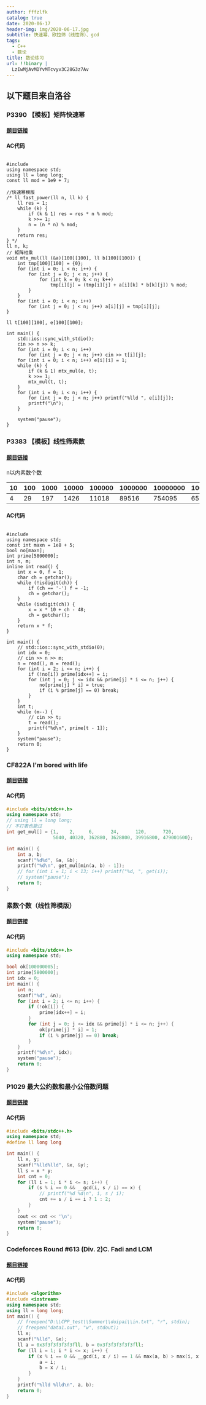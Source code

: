 ```yaml
---
author: fffzlfk
catalog: true
date: 2020-06-17
header-img: img/2020-06-17.jpg
subtitle: 快速幂、欧拉筛（线性筛）、gcd
tags:
  - C++
  - 数论
title: 数论练习
url: !!binary |
  LzIwMjAvMDYvMTcvyv3C28G3z7Av
---
```



<link rel="stylesheet"
      href="https://cdn.jsdelivr.net/gh/highlightjs/cdn-release@10.1.1/build/styles/googlecode.min.css">
<script src="//cdn.jsdelivr.net/gh/highlightjs/cdn-release@10.0.0/build/highlight.min.js"></script>

<script>hljs.initHighlightingOnLoad();</script>

## 以下题目来自洛谷

### P3390 【模板】矩阵快速幂
<h4><a href="https://www.luogu.com.cn/problem/P3390">题目链接</a></h4>

#### AC代码
<pre><code class="cpp">
#include <bits/stdc++.h>
using namespace std;
using ll = long long;
const ll mod = 1e9 + 7;

//快速幂模版
/* ll fast_power(ll n, ll k) {
    ll res = 1;
    while (k) {
        if (k & 1) res = res * n % mod;
        k >>= 1;
        n = (n * n) % mod;
    }
    return res;
} */
ll n, k;
// 矩阵相乘
void mtx_mul(ll (&a)[100][100], ll b[100][100]) {
    int tmp[100][100] = {0};
    for (int i = 0; i < n; i++) {
        for (int j = 0; j < n; j++) {
            for (int k = 0; k < n; k++)
                tmp[i][j] = (tmp[i][j] + a[i][k] * b[k][j]) % mod;
        }
    }
    for (int i = 0; i < n; i++)
        for (int j = 0; j < n; j++) a[i][j] = tmp[i][j];
}

ll t[100][100], e[100][100];

int main() {
    std::ios::sync_with_stdio();
    cin >> n >> k;
    for (int i = 0; i < n; i++)
        for (int j = 0; j < n; j++) cin >> t[i][j];
    for (int i = 0; i < n; i++) e[i][i] = 1;
    while (k) {
        if (k & 1) mtx_mul(e, t);
        k >>= 1;
        mtx_mul(t, t);
    }
    for (int i = 0; i < n; i++) {
        for (int j = 0; j < n; j++) printf("%lld ", e[i][j]);
        printf("\n");
    }

    system("pause");
}
</code></pre>


### P3383 【模板】线性筛素数
<h4><a href="https://www.luogu.com.cn/problem/P3383">题目链接</a></h4>
n以内素数个数

| 10   | 100  | 1000 | 10000 | 100000 | 1000000 | 10000000 | 100000000 |
| ---- | ---- | ---- | ----- | ------ | ------- | -------- | --------- |
| 4    | 29   | 197  | 1426  | 11018  | 89516   | 754095   | 6515550   |


#### AC代码
<pre><code>
#include <bits/stdc++.h>
using namespace std;
const int maxn = 1e8 + 5;
bool no[maxn];
int prime[5800000];
int n, m;
inline int read() {
    int x = 0, f = 1;
    char ch = getchar();
    while (!isdigit(ch)) {
        if (ch == '-') f = -1;
        ch = getchar();
    }
    while (isdigit(ch)) {
        x = x * 10 + ch - 48;
        ch = getchar();
    }
    return x * f;
}

int main() {
    // std::ios::sync_with_stdio(0);
    int idx = 0;
    // cin >> n >> m;
    n = read(), m = read();
    for (int i = 2; i <= n; i++) {
        if (!no[i]) prime[idx++] = i;
        for (int j = 0; j <= idx && prime[j] * i <= n; j++) {
            no[prime[j] * i] = true;
            if (i % prime[j] == 0) break;
        }
    }
    int t;
    while (m--) {
        // cin >> t;
        t = read();
        printf("%d\n", prime[t - 1]);
    }
    system("pause");
    return 0;
}
</code></pre>


### CF822A I'm bored with life
<h4><a href="https://www.luogu.com.cn/problem/CF822A">题目链接</a></h4>

#### AC代码
```cpp
#include <bits/stdc++.h>
using namespace std;
// using ll = long long;
// 不打表也能过
int get_mul[] = {1,    2,     6,      24,      120,      720,
                 5040, 40320, 362880, 3628800, 39916800, 479001600};

int main() {
    int a, b;
    scanf("%d%d", &a, &b);
    printf("%d\n", get_mul[min(a, b) - 1]);
    // for (int i = 1; i < 13; i++) printf("%d, ", get(i));
    // system("pause");
    return 0;
}
```
### 素数个数（线性筛模版）
<h4><a href="https://www.luogu.com.cn/problem/3912">题目链接</a></h4>

#### AC代码
```cpp
#include <bits/stdc++.h>
using namespace std;

bool ok[100000005];
int prime[5800000];
int idx = 0;
int main() {
    int n;
    scanf("%d", &n);
    for (int i = 2; i <= n; i++) {
        if (!ok[i]) {
            prime[idx++] = i;
        }
        for (int j = 0; j <= idx && prime[j] * i <= n; j++) {
            ok[prime[j] * i] = 1;
            if (i % prime[j] == 0) break;
        }
    }
    printf("%d\n", idx);
    system("pause");
    return 0;
}
```
### P1029 最大公约数和最小公倍数问题
<h4><a href="https://www.luogu.com.cn/problem/1029">题目链接</a></h4>

#### AC代码
```cpp
#include <bits/stdc++.h>
using namespace std;
#define ll long long

int main() {
    ll x, y;
    scanf("%lld%lld", &x, &y);
    ll s = x * y;
    int cnt = 0;
    for (ll i = 1; i * i <= s; i++) {
        if (s % i == 0 && __gcd(i, s / i) == x) {
            // printf("%d %d\n", i, s / i);
            cnt += s / i == i ? 1 : 2;
        }
    }
    cout << cnt << '\n';
    system("pause");
    return 0;
}
```

### Codeforces Round #613 (Div. 2)C. Fadi and LCM
<h4><a href="https://codeforces.com/problemset/problem/1285/C">题目链接</a></h4>

#### AC代码
```cpp
#include <algorithm>
#include <iostream>
using namespace std;
using ll = long long;
int main() {
    // freopen("D:\\CPP_test\\Summer\\duipai\\in.txt", "r", stdin);
    // freopen("data1.out", "w", stdout);
    ll x;
    scanf("%lld", &x);
    ll a = 0x3f3f3f3f3f3fll, b = 0x3f3f3f3f3f3fll;
    for (ll i = 1; i * i <= x; i++) {
        if (x % i == 0 && __gcd(i, x / i) == 1 && max(a, b) > max(i, x / i)) {
            a = i;
            b = x / i;
        }
    }
    printf("%lld %lld\n", a, b);
    return 0;
}
```